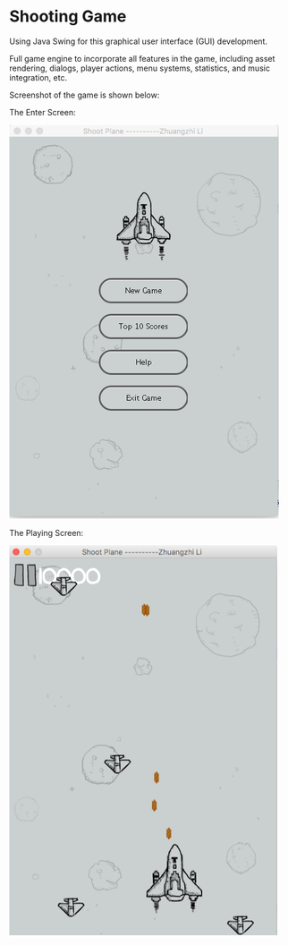 # Shooting Game
Using Java Swing for this graphical user interface (GUI) development.

Full game engine to incorporate all features in the game, including asset rendering, dialogs, player actions, menu systems, statistics, and music integration, etc.

Screenshot of the game is shown below:

The Enter Screen:

![ScreenShot](https://github.com/lzzsmile/Shooting-Game/blob/master/images/ShootingGame.png)

The Playing Screen:

![ScreenShot](https://github.com/lzzsmile/Shooting-Game/blob/master/images/ShootingGamePanel.png)
